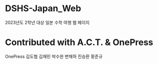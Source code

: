 # DSHS-Japan_Web
2023년도 2학년 대상 일본 수학 여행 웹 페이지

Contributed with A.C.T. & OnePress
======
OnePress
김도협
김재민
박수완
변채하
진승환
황준규
